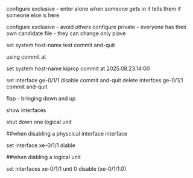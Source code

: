 configure exclusive - enter alone 
when someone gets in it tells them if someone else is here


configure exclusive - avoid others
configure private - everyone has their own candidate file - they can change only plave


set system host-name test
commit and-quit

using commit at 

set system host-name kiprop
commit at 2025.08.23.14:00

set interface ge-0/1/1  disable
commit and-quit
delete interfces ge-0/1/1
commit and-quit

flap - bringing down and up


show interfaces 

shut down one logical unit 


##when disabling a physcical interface  interface

set interface xe-0/1/1 diable

##when diabling a logical unit

set interfaces xe-0/1/1 unit 0 disable (xe-0/1/1.0)

